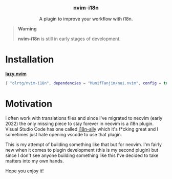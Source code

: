 <!-- markdownlint-disable MD033 MD041-->
<h3 align="center">
  nvim-i18n
</h3>

<p align="center">
  A plugin to improve your workflow with i18n.
</p>

> **Warning**
>
> **nvim-i18n** is still in early stages of development.

# Installation

**[lazy.nvim](https://github.com/folke/lazy.nvim)**

```lua
{ "olrtg/nvim-i18n", dependencies = "MunifTanjim/nui.nvim", config = true },
```

# Motivation

I often work with translations files and since I've migrated to neovim (early 2022) the only missing piece to stay forever in neovim is a i18n plugin. Visual Studio Code has one called [i18n-ally](https://github.com/lokalise/i18n-ally) which it's f\*cking great and I sometimes just hate opening vscode to use that plugin.

This is my attempt of building something like that but for neovim. I'm fairly new when it comes to plugin development (this is my second plugin) but since I don't see anyone building something like this I've decided to take matters into my own hands.

Hope you enjoy it!
